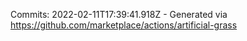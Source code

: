 Commits: 2022-02-11T17:39:41.918Z - Generated via https://github.com/marketplace/actions/artificial-grass
<br>
